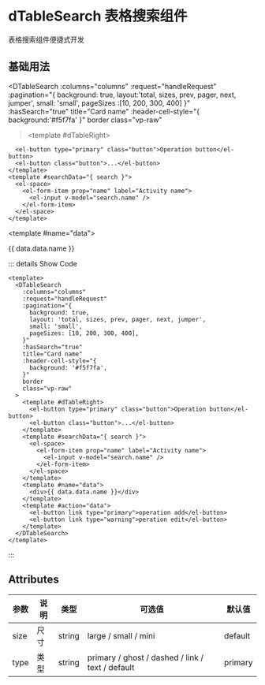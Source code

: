 <!--
 * @Date: 2023-10-18 13:01:07
 * @Auth: 463997479@qq.com
 * @LastEditors: 463997479@qq.com
 * @LastEditTime: 2023-10-31 17:48:37
 * @FilePath: \dc-component\docs\component\dTableSearch.md
-->

# dTableSearch 表格搜索组件

表格搜索组件便捷式开发

## 基础用法

<script lang="ts" setup>
import { DTableSearch } from 'dc-pro-component';
import { ElButton, ElInput, ElSpace,ElFormItem } from 'element-plus';
import {onUnmounted} from 'vue'
const columns = [
  {
    prop: 'name',

    label: 'name',
    slotName:'name'
  },
  {
    prop: 'date',
    label: 'date',
  },
  {
    prop: 'address',
    label: 'address',
    render:()=>{
      return ''
    }
  },
  {
    prop: '操作',
    label: '操作',
   slotName:'action',
   width:300
  },
];
const tableData = [
  {
    date: '2016-05-03',
    name: 'Tom',
    address: 'No. 189',
  },
  {
    date: '2016-05-02',
    name: 'Tom',
    address: 'No. 189',
  },
  {
    date: '2016-05-04',
    name: 'Tom',
    address: 'No. 189',
  },
  {
    date: '2016-05-01',
    name: 'Tom',
    address: 'No. 189',
  },
];

let timer=null
const handleRequest = (params, done) => {
  console.log(params);
  // done({data:[],total:1000});
  timer=setTimeout(()=>{
  done({data:tableData,total:1000});
    
  },2000)
  //请求返回数据
};
onUnmounted(()=>{
  clearTimeout(timer)
})
</script>
<style scoped>
  
</style>

<DTableSearch
:columns="columns"
:request="handleRequest"
:pagination="{
background: true,
layout:'total, sizes, prev, pager, next, jumper',
small: 'small',
pageSizes :[10, 200, 300, 400]
}"  
 :hasSearch="true"
title="Card name"
:header-cell-style="{
background:'#f5f7fa'
}"
border
class="vp-raw"

> <template #dTableRight>

      <el-button type="primary" class="button">Operation button</el-button>
      <el-button class="button">...</el-button>
    </template>
    <template #searchData="{ search }">
      <el-space>
        <el-form-item prop="name" label="Activity name">
          <el-input v-model="search.name" />
        </el-form-item>
      </el-space>
    </template>

<template #name="data">

<div>{{ data.data.name }}</div>
</template>
<template #action="data">
<el-button link type="primary">operation add</el-button>
<el-button link  type="warning" >peration edit</el-button>
</template>
</DTableSearch>

::: details Show Code

```vue
<template>
  <DTableSearch
    :columns="columns"
    :request="handleRequest"
    :pagination="{
      background: true,
      layout: 'total, sizes, prev, pager, next, jumper',
      small: 'small',
      pageSizes: [10, 200, 300, 400],
    }"
    :hasSearch="true"
    title="Card name"
    :header-cell-style="{
      background: '#f5f7fa',
    }"
    border
    class="vp-raw"
  >
    <template #dTableRight>
      <el-button type="primary" class="button">Operation button</el-button>
      <el-button class="button">...</el-button>
    </template>
    <template #searchData="{ search }">
      <el-space>
        <el-form-item prop="name" label="Activity name">
          <el-input v-model="search.name" />
        </el-form-item>
      </el-space>
    </template>
    <template #name="data">
      <div>{{ data.data.name }}</div>
    </template>
    <template #action="data">
      <el-button link type="primary">operation add</el-button>
      <el-button link type="warning">peration edit</el-button>
    </template>
  </DTableSearch>
</template>
```

:::

## Attributes

| 参数 | 说明 | 类型   | 可选值                                           | 默认值  |
| ---- | ---- | ------ | ------------------------------------------------ | ------- |
| size | 尺寸 | string | large / small / mini                             | default |
| type | 类型 | string | primary / ghost / dashed / link / text / default | primary |
